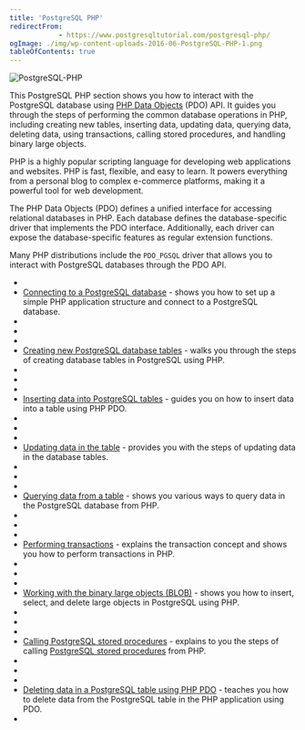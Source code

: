 ```yaml
---
title: 'PostgreSQL PHP'
redirectFrom: 
            - https://www.postgresqltutorial.com/postgresql-php/
ogImage: ./img/wp-content-uploads-2016-06-PostgreSQL-PHP-1.png
tableOfContents: true
---
```



![PostgreSQL-PHP](./img/wp-content-uploads-2016-06-PostgreSQL-PHP-1.png)





This PostgreSQL PHP section shows you how to interact with the PostgreSQL database using [PHP Data Objects](http://php.net/manual/en/book.pdo.php) (PDO) API. It guides you through the steps of performing the common database operations in PHP, including creating new tables, inserting data, updating data, querying data, deleting data, using transactions, calling stored procedures, and handling binary large objects.





PHP is a highly popular scripting language for developing web applications and websites. PHP is fast, flexible, and easy to learn. It powers everything from a personal blog to complex e-commerce platforms, making it a powerful tool for web development.





The PHP Data Objects (PDO) defines a unified interface for accessing relational databases in PHP. Each database defines the database-specific driver that implements the PDO interface. Additionally, each driver can expose the database-specific features as regular extension functions.





Many PHP distributions include the `PDO_PGSQL` driver that allows you to interact with PostgreSQL databases through the PDO API.





- 
- [Connecting to a PostgreSQL database](https://www.postgresqltutorial.com/postgresql-php/connect/) - shows you how to set up a simple PHP application structure and connect to a PostgreSQL database.
- 
-
- 
- [Creating new PostgreSQL database tables](https://www.postgresqltutorial.com/postgresql-php/create-tables/) - walks you through the steps of creating database tables in PostgreSQL using PHP.
- 
-
- 
- [Inserting data into PostgreSQL tables](https://www.postgresqltutorial.com/postgresql-php/insert/) - guides you on how to insert data into a table using PHP PDO.
- 
-
- 
- [Updating data in the table](https://www.postgresqltutorial.com/postgresql-php/update/) - provides you with the steps of updating data in the database tables.
- 
-
- 
- [Querying data from a table](https://www.postgresqltutorial.com/postgresql-php/query/) - shows you various ways to query data in the PostgreSQL database from PHP.
- 
-
- 
- [Performing transactions](https://www.postgresqltutorial.com/postgresql-php/transaction/) - explains the transaction concept and shows you how to perform transactions in PHP.
- 
-
- 
- [Working with the binary large objects (BLOB)](https://www.postgresqltutorial.com/postgresql-php/postgresql-blob/) - shows you how to insert, select, and delete large objects in PostgreSQL using PHP.
- 
-
- 
- [Calling PostgreSQL stored procedures](https://www.postgresqltutorial.com/postgresql-php/call-stored-procedures/) - explains to you the steps of calling [PostgreSQL stored procedures](https://www.postgresqltutorial.com/postgresql-stored-procedures/) from PHP.
- 
-
- 
- [Deleting data in a PostgreSQL table using PHP PDO](https://www.postgresqltutorial.com/postgresql-php/delete/) - teaches you how to delete data from the PostgreSQL table in the PHP application using PDO.
- 


